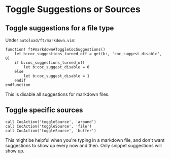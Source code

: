 Toggle Suggestions or Sources
===

Toggle suggestions for a file type
---

Under `autoload/ft/markdown.vim`:

```vim
function! ft#markdown#ToggleCocSuggestions()
    let b:coc_suggestions_turned_off = get(b:, 'coc_suggest_disable', 0)
    if b:coc_suggestions_turned_off
        let b:coc_suggest_disable = 0
    else
        let b:coc_suggest_disable = 1
    endif
endfunction
```

This is disable all suggestions for markdown files.


Toggle specific sources
---

```vim
call CocAction('toggleSource', 'around')
call CocAction('toggleSource', 'file')
call CocAction('toggleSource', 'buffer')
```

This might be helpful when you're typing in a markdown file, and don't want
suggestions to show up every now and then. Only snippet suggestions will show
up.
